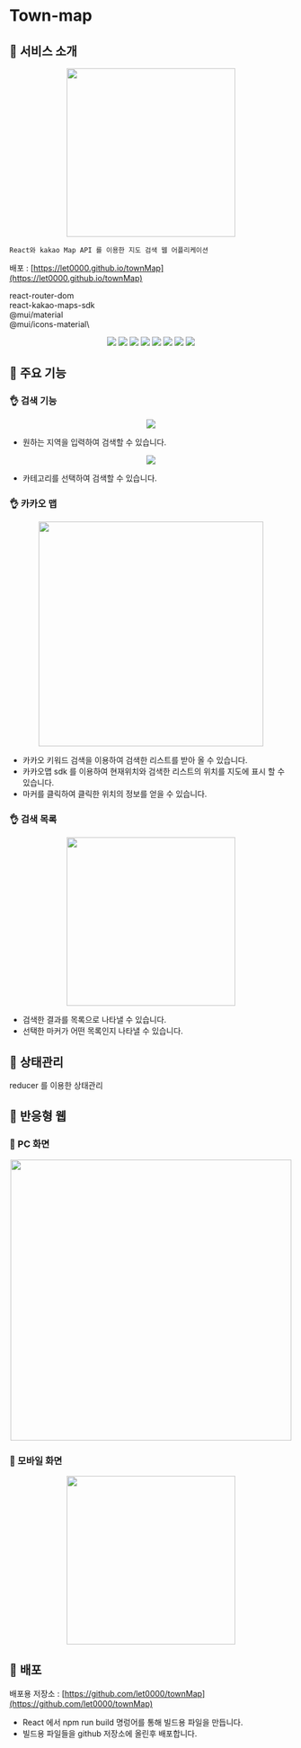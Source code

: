 # Town-map

## 🌟 서비스 소개
<p align='center'>
<img width='300px' src='https://user-images.githubusercontent.com/21376061/227462915-46001dcd-58cf-44e1-9427-28e421f5d2cf.png'>
</p>

    React와 kakao Map API 를 이용한 지도 검색 웹 어플리케이션

배포 : [https://let0000.github.io/townMap](https://let0000.github.io/townMap)

react-router-dom\
react-kakao-maps-sdk\
@mui/material\
@mui/icons-material\

<p align='center'>
    <img src="https://img.shields.io/badge/react-v18.2.0-61DAFB?logo=React"/>
   <img src="https://img.shields.io/badge/react responsive-v9.0.2-61DAFB?logo=React"/>
   <img src="https://img.shields.io/badge/@reduxjs/toolkit-^1.9.3-764ABC?logo=Redux"/>
   <img src="https://img.shields.io/badge/react redux-^8.0.5-764ABC?logo=Redux"/>
    <img src="https://img.shields.io/badge/@mui/material-^5.11.13-007fff?logo=mui"/>
   <img src="https://img.shields.io/badge/@mui/icons material-^5.11.11-007fff?logo=mui"/>
   <img src="https://img.shields.io/badge/axios-^1.3.4-5A29E4?logo=Axios"/>
   <img src="https://img.shields.io/badge/react kakao maps sdk-^1.1.6-ffcd00?logo=Kakao"/>
</p>
    
## 🌟 주요 기능

### 👌 검색 기능

<p align='center'>
  <img src="https://user-images.githubusercontent.com/21376061/227463153-547d3f75-3eec-4d2d-9c32-d4ad94ada8ac.png"/>
</p>

* 원하는 지역을 입력하여 검색할 수 있습니다.

<p align='center'>
  <img src="https://user-images.githubusercontent.com/21376061/227463286-3be40f4a-3804-423d-8e14-830c3cab281e.png"/>
</p>

* 카테고리를 선택하여 검색할 수 있습니다.

### 👌 카카오 맵

<p align='center'>
  <img width='400px' src = "https://user-images.githubusercontent.com/21376061/227463526-9698f5ab-5811-465d-95d9-e18f779925ff.png"/>
</p>

* 카카오 키워드 검색을 이용하여 검색한 리스트를 받아 올 수 있습니다.
* 카카오맵 sdk 를 이용하여 현재위치와 검색한 리스트의 위치를 지도에 표시 할 수 있습니다.
* 마커를 클릭하여 클릭한 위치의 정보를 얻을 수 있습니다.

### 👌 검색 목록

<p align='center'>
  <img width='300px' src = "https://user-images.githubusercontent.com/21376061/227463690-a4264c10-8a02-4485-841d-a12e05292514.png"/>
</p>

* 검색한 결과를 목록으로 나타낼 수 있습니다.
* 선택한 마커가 어떤 목록인지 나타낼 수 있습니다.

## 🌟 상태관리
reducer 를 이용한 상태관리

## 🌟 반응형 웹

### 🧐 PC 화면

<p align='center'>
  <img width='500px' src = "https://user-images.githubusercontent.com/21376061/223463105-f31944df-60fd-4353-9a24-102068a19831.png"/>
</p>

### 🧐 모바일 화면

<p align='center'>
  <img width='300px' src = "https://user-images.githubusercontent.com/21376061/223954514-0d917af0-8cd6-4e1d-b0b6-98bcdd18f5b5.png"/>
</p>

## 🌟 배포

배포용 저장소 : [https://github.com/let0000/townMap](https://github.com/let0000/townMap)

* React 에서 npm run build 명렁어를 통해 빌드용 파일을 만듭니다.
* 빌드용 파일들을 github 저장소에 올린후 배포합니다.



